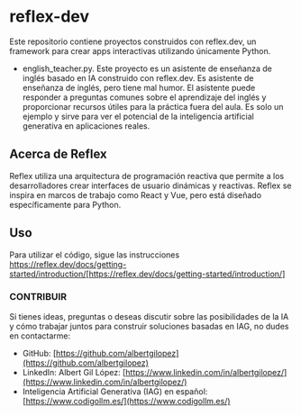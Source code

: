 # reflex-dev
Este repositorio contiene proyectos construidos con reflex.dev, un framework para crear apps interactivas utilizando únicamente Python.

* english_teacher.py. Este proyecto es un asistente de enseñanza de inglés basado en IA construido con reflex.dev. Es asistente de enseñanza de inglés, pero tiene mal humor. El asistente puede responder a preguntas comunes sobre el aprendizaje del inglés y proporcionar recursos útiles para la práctica fuera del aula. Es solo un ejemplo y sirve para ver el potencial de la inteligencia artificial generativa en aplicaciones reales.

## Acerca de Reflex

Reflex utiliza una arquitectura de programación reactiva que permite a los desarrolladores crear interfaces de usuario dinámicas y reactivas. Reflex se inspira en marcos de trabajo como React y Vue, pero está diseñado específicamente para Python.

## Uso

Para utilizar el código, sigue las instrucciones https://reflex.dev/docs/getting-started/introduction/[https://reflex.dev/docs/getting-started/introduction/]

### CONTRIBUIR

Si tienes ideas, preguntas o deseas discutir sobre las posibilidades de la IA y cómo trabajar juntos para construir soluciones basadas en IAG, no dudes en contactarme:

- GitHub: [https://github.com/albertgilopez](https://github.com/albertgilopez)
- LinkedIn: Albert Gil López: [https://www.linkedin.com/in/albertgilopez/](https://www.linkedin.com/in/albertgilopez/)
- Inteligencia Artificial Generativa (IAG) en español: [https://www.codigollm.es/](https://www.codigollm.es/)
